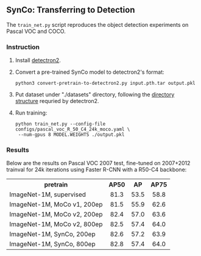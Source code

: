 
## SynCo: Transferring to Detection

The `train_net.py` script reproduces the object detection experiments on Pascal VOC and COCO.

### Instruction

1. Install [detectron2](https://github.com/facebookresearch/detectron2/blob/master/INSTALL.md).

1. Convert a pre-trained SynCo model to detectron2's format:
   ```
   python3 convert-pretrain-to-detectron2.py input.pth.tar output.pkl
   ```

1. Put dataset under "./datasets" directory,
   following the [directory structure](https://github.com/facebookresearch/detectron2/tree/master/datasets)
	 requried by detectron2.

1. Run training:
   ```
   python train_net.py --config-file configs/pascal_voc_R_50_C4_24k_moco.yaml \
	--num-gpus 8 MODEL.WEIGHTS ./output.pkl
   ```

### Results

Below are the results on Pascal VOC 2007 test, fine-tuned on 2007+2012 trainval for 24k iterations using Faster R-CNN with a R50-C4 backbone:

<table><tbody>
<!-- START TABLE -->
<!-- TABLE HEADER -->
<th valign="bottom">pretrain</th>
<th valign="bottom">AP50</th>
<th valign="bottom">AP</th>
<th valign="bottom">AP75</th>
<!-- TABLE BODY -->
<tr><td align="left">ImageNet-1M, supervised</td>
<td align="center">81.3</td>
<td align="center">53.5</td>
<td align="center">58.8</td>
</tr>
<tr><td align="left">ImageNet-1M, MoCo v1, 200ep</td>
<td align="center">81.5</td>
<td align="center">55.9</td>
<td align="center">62.6</td>
</tr>
</tr>
<tr><td align="left">ImageNet-1M, MoCo v2, 200ep</td>
<td align="center">82.4</td>
<td align="center">57.0</td>
<td align="center">63.6</td>
</tr>
</tr>
<tr><td align="left">ImageNet-1M, MoCo v2, 800ep</td>
<td align="center">82.5</td>
<td align="center">57.4</td>
<td align="center">64.0</td>
</tr>
</tr>
<tr><td align="left">ImageNet-1M, SynCo, 200ep</td>
<td align="center">82.6</td>
<td align="center">57.2</td>
<td align="center">63.9</td>
</tr>
</tr>
<tr><td align="left">ImageNet-1M, SynCo, 800ep</td>
<td align="center">82.8</td>
<td align="center">57.4</td>
<td align="center">64.0</td>
</tr>
</tbody></table>

